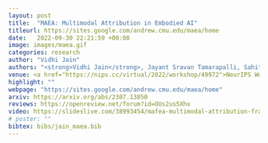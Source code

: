 ```yaml
---
layout: post
title:  "MAEA: Multimodal Attribution in Embodied AI"
titleurl: https://sites.google.com/andrew.cmu.edu/maea/home
date:   2022-09-30 22:21:59 +00:00
image: images/maea.gif
categories: research
author: "Vidhi Jain"
authors: "<strong>Vidhi Jain</strong>, Jayant Sravan Tamarapalli, Sahiti Yerramilli, and Yonatan Bisk." 
venue: <a href="https://nips.cc/virtual/2022/workshop/49972">NeurIPS Workshop on Trustworthy Embodied AI</a>
highlight: ""
webpage: "https://sites.google.com/andrew.cmu.edu/maea/home"
arxiv: https://arxiv.org/abs/2307.13850
reviews: https://openreview.net/forum?id=OUs2us5Xhx
video: https://slideslive.com/38993454/mafea-multimodal-attribution-framework-for-embodied-ai?ref=search-presentations-VIDHI+JAIN
# poster: ""
bibtex: bibs/jain_maea.bib
---
```

